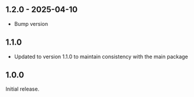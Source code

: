 ## 1.2.0 - 2025-04-10

* Bump version

## 1.1.0

* Updated to version 1.1.0 to maintain consistency with the main package

## 1.0.0

Initial release.
